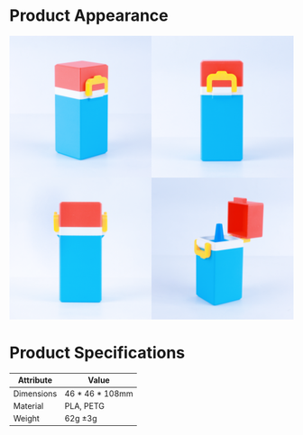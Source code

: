 # Product Appearance
![LOBOX](./LOBOX/LOBOX.png)

# Product Specifications

| Attribute  | Value           |
|------------|-----------------|
| Dimensions | 46 * 46 * 108mm |
| Material   | PLA, PETG       |
| Weight     | 62g ±3g          |
